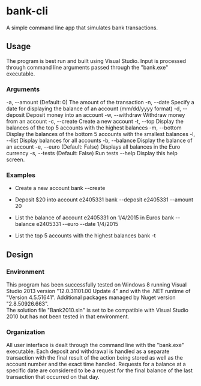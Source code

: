 # bank-cli
A simple command line app that simulates bank transactions.

Usage
------
The program is best run and built using Visual Studio.  Input is processed through command line arguments passed through the "bank.exe" executable.

### Arguments
  -a, --amount      (Default: 0) The amount of the transaction
  -n, --date        Specify a date for displaying the balance of an account (mm/dd/yyyy format)
  -d, --deposit     Deposit money into an account
  -w, --withdraw    Withdraw money from an account
  -c, --create      Create a new account
  -t, --top         Display the balances of the top 5 accounts with the highest balances
  -m, --bottom      Display the balances of the bottom 5 accounts with the smallest balances
  -l, --list        Display balances for all accounts
  -b, --balance     Display the balance of an account
  -e, --euro        (Default: False) Displays all balances in the Euro currency
  -s, --tests       (Default: False) Run tests
  --help            Display this help screen.

### Examples
* Create a new account
	bank --create

* Deposit $20 into account e2405331
	bank --deposit e2405331 --amount 20

* List the balance of account e2405331 on 1/4/2015 in Euros
	bank --balance e2405331 --euro --date 1/4/2015  

* List the top 5 accounts with the highest balances
	bank -t


Design
------

### Environment
This program has been successfully tested on Windows 8 running Visual Studio 2013 version "12.0.31101.00 Update 4"
 and with the .NET runtime of "Version 4.5.51641".  Additional packages managed by Nuget version "2.8.50926.663".  
 The solution file "Bank2010.sln" is set to be compatible with Visual Studio 2010 but has not been tested in that environment.

### Organization 
All user interface is dealt through the command line with the "bank.exe" executable.  Each deposit and withdrawal is handled 
as a separate transaction with the final result of the action being stored as well as the account number and the exact time 
handled.  Requests for a balance at a specific date are considered to be a request for the final balance of the last 
transaction that occurred on that day.
